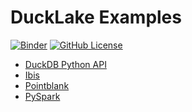 # DuckLake Examples

[![Binder](https://mybinder.org/badge_logo.svg)](https://mybinder.org/v2/gh/esadek/ducklake-examples/main)
[![GitHub License](https://img.shields.io/github/license/esadek/ducklake-examples)](LICENSE)

- [DuckDB Python API](examples/duckdb.ipynb)
- [Ibis](examples/ibis.ipynb)
- [Pointblank](examples/pointblank.ipynb)
- [PySpark](examples/pyspark.ipynb)
